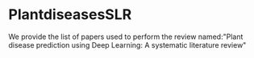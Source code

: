 # PlantdiseasesSLR
We provide the list of papers used to perform the review named:"Plant disease prediction using Deep Learning: A systematic literature review"
